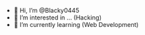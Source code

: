 - 👋 Hi, I’m @Blacky0445
- 👀 I’m interested in ... (Hacking)
- 🌱 I’m currently learning (Web Development)
